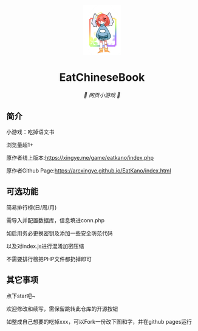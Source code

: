 <p align="center">
  <a href="https://xingye.me/game/eatkano"><img src="https://github.com/Names233/Names233.github.io/blob/main/EatChineseBook/static/image/ClickBefore.png?raw=true" width="99.5" height="132.3" alt="Chinese Book! "></a>
</p>
<div align="center">

# EatChineseBook

_🦌 网页小游戏 🥛_

</div>


## 简介

小游戏：吃掉语文书

浏览量超1+

原作者线上版本:https://xingye.me/game/eatkano/index.php

原作者Github Page:https://arcxingye.github.io/EatKano/index.html

## 可选功能

简易排行榜(日/周/月)

需导入并配置数据库，信息填进conn.php

如启用务必更换密钥及添加一些安全防范代码

以及对index.js进行混淆加密压缩

不需要排行榜把PHP文件都扔掉即可

## 其它事项

点下star吧~

欢迎修改和续写，需保留跳转此仓库的开源按钮

如整成自己想要的吃掉xxx，可以Fork一份改下图和字，并在github pages运行
